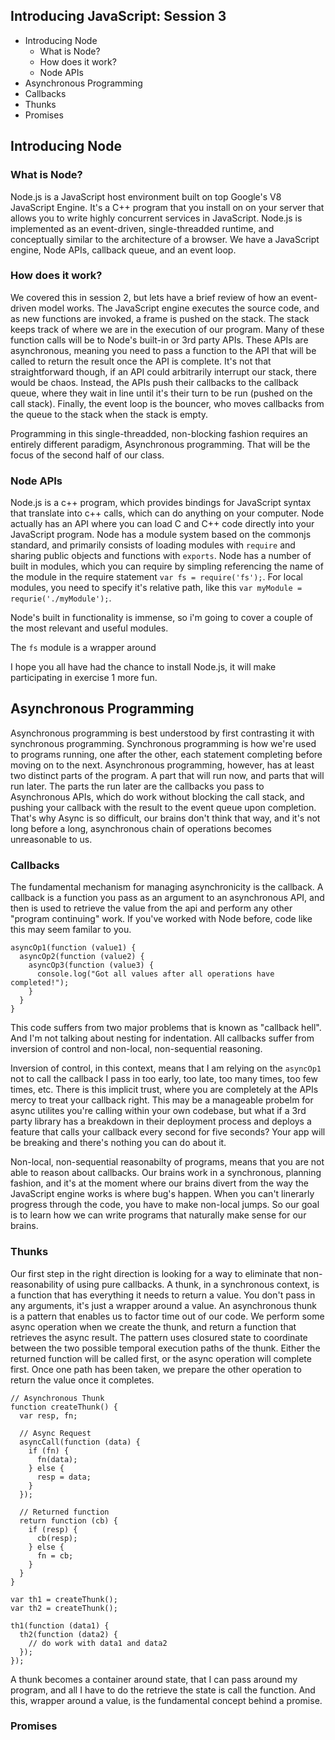## Introducing JavaScript: Session 3

- Introducing Node
  - What is Node?
  - How does it work?
  - Node APIs
- Asynchronous Programming
 - Callbacks
 - Thunks
 - Promises
 
## Introducing Node

### What is Node?

Node.js is a JavaScript host environment built on top Google's V8 JavaScript Engine. It's a C++ program that you install on on your server that allows you to write highly concurrent services in JavaScript. Node.js is implemented as an event-driven, single-threadded runtime, and conceptually similar to the architecture of a browser. We have a JavaScript engine, Node APIs, callback queue, and an event loop.

### How does it work?

We covered this in session 2, but lets have a brief review of how an event-driven model works. The JavaScript engine executes the source code, and as new functions are invoked, a frame is pushed on the stack. The stack keeps track of where we are in the execution of our program. Many of these function calls will be to Node's built-in or 3rd party APIs. These APIs are asynchronous, meaning you need to pass a function to the API that will be called to return the result once the API is complete. It's not that straightforward though, if an API could arbitrarily interrupt our stack, there would be chaos. Instead, the APIs push their callbacks to the callback queue, where they wait in line until it's their turn to be run (pushed on the call stack). Finally, the event loop is the bouncer, who moves callbacks from the queue to the stack when the stack is empty.

Programming in this single-threadded, non-blocking fashion requires an entirely different paradigm, Asynchronous programming. That will be the focus of the second half of our class.

### Node APIs

Node.js is a c++ program, which provides bindings for JavaScript syntax that translate into c++ calls, which can do anything on your computer. Node actually has an API where you can load C and C++ code directly into your JavaScript program. Node has a module system based on the commonjs standard, and primarily consists of loading modules with `require` and sharing public objects and functions with `exports`. Node has a number of built in modules, which you can require by simpling referencing the name of the module in the require statement `var fs = require('fs');`. For local modules, you need to specify it's relative path, like this `var myModule = requrie('./myModule');`.

Node's built in functionality is immense, so i'm going to cover a couple of the most relevant and useful modules.

The `fs` module is a wrapper around



I hope you all have had the chance to install Node.js, it will make participating in exercise 1 more fun. 

## Asynchronous Programming

Asynchronous programming is best understood by first contrasting it with synchronous programming. Synchronous programming is how we're used to programs running, one after the other, each statement completing before moving on to the next. Asynchronous programming, however, has at least two distinct parts of the program. A part that will run now, and parts that will run later. The parts the run later are the callbacks you pass to Asynchronous APIs, which do work without blocking the call stack, and pushing your callback with the result to the event queue upon completion. That's why Async is so difficult, our brains don't think that way, and it's not long before a long, asynchronous chain of operations becomes unreasonable to us.

### Callbacks

The fundamental mechanism for managing asynchronicity is the callback. A callback is a function you pass as an argument to an asynchronous API, and then is used to retrieve the value from the api and perform any other "program continuing" work. If you've worked with Node before, code like this may seem familar to you.
```
asyncOp1(function (value1) {
  asyncOp2(function (value2) {
    asyncOp3(function (value3) {
      console.log("Got all values after all operations have completed!");
    }
  }
}
```

This code suffers from two major problems that is known as "callback hell". And I'm not talking about nesting for indentation. All callbacks suffer from inversion of control and non-local, non-sequential reasoning.

Inversion of control, in this context, means that I am relying on the `asyncOp1` not to call the callback I pass in too early, too late, too many times, too few times, etc. There is this implicit trust, where you are completely at the APIs mercy to treat your callback right. This may be a manageable probelm for async utilites you're calling within your own codebase, but what if a 3rd party library has a breakdown in their deployment process and deploys a feature that calls your callback every second for five seconds? Your app will be breaking and there's nothing you can do about it. 

Non-local, non-sequential reasonabilty of programs, means that you are not able to reason about callbacks. Our brains work in a synchronous, planning fashion, and it's at the moment where our brains divert from the way the JavaScript engine works is where bug's happen. When you can't linerarly progress through the code, you have to make non-local jumps. So our goal is to learn how we can write programs that naturally make sense for our brains.

### Thunks

Our first step in the right direction is looking for a way to eliminate that non-reasonability of using pure callbacks. A thunk, in a synchronous context, is a function that has everything it needs to return a value. You don't pass in any arguments, it's just a wrapper around a value. An asynchronous thunk is a pattern that enables us to factor time out of our code. We perform some async operation when we create the thunk, and return a function that retrieves the async result. The pattern uses closured state to coordinate between the two possible temporal execution paths of the thunk. Either the returned function will be called first, or the async operation will complete first. Once one path has been taken, we prepare the other operation to return the value once it completes.
```
// Asynchronous Thunk
function createThunk() {
  var resp, fn;
  
  // Async Request
  asyncCall(function (data) {
    if (fn) {
      fn(data);
    } else {
      resp = data;
    }
  });
  
  // Returned function
  return function (cb) {
    if (resp) {
      cb(resp);
    } else {
      fn = cb;
    }
  }
}

var th1 = createThunk();
var th2 = createThunk();

th1(function (data1) {
  th2(function (data2) {
    // do work with data1 and data2
  });
});
```
A thunk becomes a container around state, that I can pass around my program, and all I have to do the retrieve the state is call the function. And this, wrapper around a value, is the fundamental concept behind a promise.

### Promises
